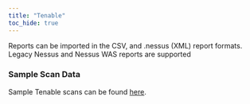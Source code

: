 ```yaml
---
title: "Tenable"
toc_hide: true
---
```

Reports can be imported in the CSV, and .nessus (XML) report formats.
Legacy Nessus and Nessus WAS reports are supported

### Sample Scan Data
Sample Tenable scans can be found [here](https://github.com/DefectDojo/django-DefectDojo/tree/master/unittests/scans/tenable).
